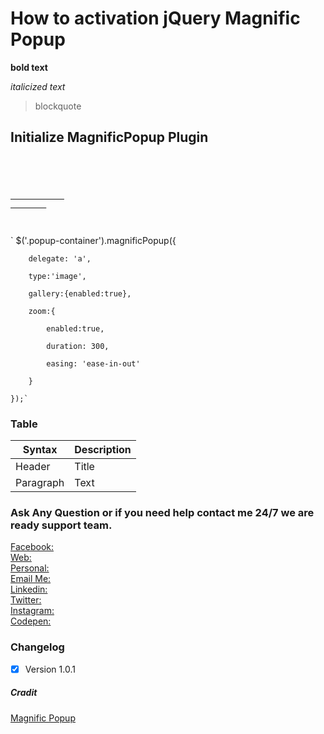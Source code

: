 # How to activation jQuery Magnific Popup


**bold text**

*italicized text*
> blockquote

## Initialize MagnificPopup Plugin


<pre><code>
    <div class="popup-container">     
        <a href="images_path_here">
            <img src="images_path_here" alt="" />
        </a>
    </div>
</code></pre>


`
    $('.popup-container').magnificPopup({
    
        delegate: 'a',
        
        type:'image',
        
        gallery:{enabled:true},
        
        zoom:{
        
            enabled:true,
            
            duration: 300,
            
            easing: 'ease-in-out'
            
        }
        
    });`
    

### Table

| Syntax | Description |
| ----------- | ----------- |
| Header | Title |
| Paragraph | Text |


### Ask Any Question or if you need help contact me 24/7 we are ready support team.

[Facebook:](https://www.facebook.com/PMPROSANTA0)<br />
[Web:](http://presstechit-institute.com/)\
[Personal:](http://pm-prosanto.themefusions.com/)\
[Email Me:](mailto:prosantomazumder@gmail.com)\
[Linkedin:](https://www.linkedin.com/in/prosantomazumder/)\
[Twitter:](https://twitter.com/prosantomazumd1)\
[Instagram:](https://www.instagram.com/prosantomazumder/)\
[Codepen:](https://codepen.io/ProsantaMazumder)


### Changelog
- [x] Version 1.0.1

##### Cradit
[Magnific Popup](https://dimsemenov.com/plugins/magnific-popup/)



